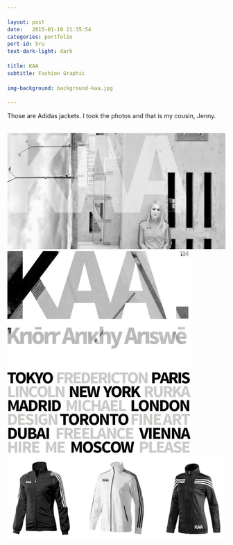 ```yaml
---

layout: post
date:   2015-01-10 21:35:54
categories: portfolio
port-id: 5ru
text-dark-light: dark

title: KAA
subtitle: Fashion Graphic

img-background: background-kaa.jpg

---
```


Those are Adidas jackets. I took the photos and that is my cousin, Jenny.

<div class="image-container">
    <img class="clear" src=""/>
    <img class="w4" src="./img/work/kaa/kaa-main.jpg"/>
    <img class="w1" src="./img/work/kaa/kaa-words.jpg"/>
    <img class="w3" src="./img/work/kaa/kaa-jackets.jpg"/>
</div>